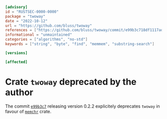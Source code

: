 ```toml
[advisory]
id = "RUSTSEC-0000-0000"
package = "twoway"
date = "2022-10-12"
url = "https://github.com/bluss/twoway"
references = ["https://github.com/bluss/twoway/commit/e99b3c718df1117ad7f54c33f6540c8f46cc17dd"]
informational = "unmaintained"
categories = ["algorithms", "no-std"]
keywords = ["string", "byte", "find", "memmem", "substring-search"]

[versions]

[affected]
```

# Crate `twoway` deprecated by the author

The commit [`e99b3c7`](https://github.com/bluss/twoway/commit/e99b3c718df1117ad7f54c33f6540c8f46cc17dd) releasing version 0.2.2 explicitely deprecates `twoway` in favour of [`memchr`](https://crates.io/crates/memchr) crate.
